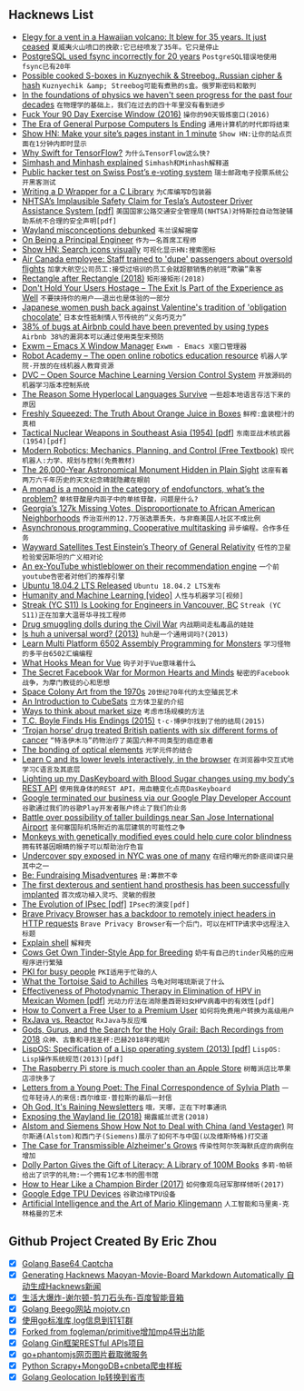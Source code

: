 ## Hacknews List


- [Elegy for a vent in a Hawaiian volcano: It blew for 35 years. It just ceased](https://www.washingtonpost.com/outlook/a-prolific-vent-in-a-hawaii-volcano-blew-for-35-years-it-has-just-stopped/2019/02/08/d4e7e6be-2aec-11e9-b011-d8500644dc98_story.html)  `夏威夷火山喷口的挽歌:它已经喷发了35年。它只是停止`
- [PostgreSQL used fsync incorrectly for 20 years](https://fosdem.org/2019/schedule/event/postgresql_fsync/)  `PostgreSQL错误地使用fsync已有20年`
- [Possible cooked S-boxes in Kuznyechik &amp; Streebog..Russian cipher &amp; hash](https://mailarchive.ietf.org/arch/msg/cfrg/4PmssKzCBsxTmLCieDgqD7Nynwg)  `Kuznyechik &amp; Streebog可能有煮熟的s盒。俄罗斯密码和散列`
- [In the foundations of physics we haven&#39;t seen progress for the past four decades](http://backreaction.blogspot.com/2019/02/maybe-im-crazy.html)  `在物理学的基础上，我们在过去的四十年里没有看到进步`
- [Fuck Your 90 Day Exercise Window (2016)](https://zachholman.com/posts/fuck-your-90-day-exercise-window/)  `操你的90天锻炼窗口(2016)`
- [The Era of General Purpose Computers Is Ending](https://www.nextplatform.com/2019/02/05/the-era-of-general-purpose-computers-is-ending/)  `通用计算机的时代即将结束`
- [Show HN: Make your site’s pages instant in 1 minute](https://instant.page/)  `Show HN:让你的站点页面在1分钟内即时显示`
- [Why Swift for TensorFlow?](https://github.com/tensorflow/swift/blob/master/docs/WhySwiftForTensorFlow.md)  `为什么TensorFlow这么快?`
- [Simhash and Minhash explained](https://mesuvash.github.io/blog/2019/Hashing-for-similarity/)  `Simhash和Minhash解释道`
- [Public hacker test on Swiss Post’s e-voting system](https://www.evoting-blog.ch/en/pages/2019/public-hacker-test-on-swiss-post-s-e-voting-system)  `瑞士邮政电子投票系统公开黑客测试`
- [Writing a D Wrapper for a C Library](https://dlang.org/blog/2019/02/10/writing-a-d-wrapper-for-a-c-library/)  `为C库编写D包装器`
- [NHTSA’s Implausible Safety Claim for Tesla’s Autosteer Driver Assistance System [pdf]](http://www.safetyresearch.net/Library/NHTSA_Autosteer_Safety_Claim.pdf)  `美国国家公路交通安全管理局(NHTSA)对特斯拉自动驾驶辅助系统不合理的安全声明[pdf]`
- [Wayland misconceptions debunked](https://drewdevault.com/2019/02/10/Wayland-misconceptions-debunked.html)  `韦兰误解揭穿`
- [On Being a Principal Engineer](https://blog.dbsmasher.com/2019/01/28/on-being-a-principal-engineer.html)  `作为一名首席工程师`
- [Show HN: Search icons visually](http://compute.vision/nouns/index.html)  `可视化显示HN:搜索图标`
- [Air Canada employee: Staff trained to &#39;dupe&#39; passengers about oversold flights](https://www.cbc.ca/news/business/air-canada-agents-reveal-oversell-practices-1.5008217)  `加拿大航空公司员工:接受过培训的员工会就超额销售的航班“欺骗”乘客`
- [Rectangle after Rectangle (2018)](http://www.cabinetmagazine.org/issues/65/powell.php)  `矩形接矩形(2018)`
- [Don&#39;t Hold Your Users Hostage – The Exit Is Part of the Experience as Well](https://chagency.co.uk/blog/increasing-user-retention/dont-take-your-customers-hostages-facilitate-their-exit/)  `不要挟持你的用户——退出也是体验的一部分`
- [Japanese women push back against Valentine&#39;s tradition of &#39;obligation chocolate&#39;](https://www.theguardian.com/world/2019/feb/11/japanese-women-push-back-against-valentines-tradition-of-obligation-chocolate)  `日本女性抵制情人节传统的“义务巧克力”`
- [38% of bugs at Airbnb could have been prevented by using types](https://www.reddit.com/r/typescript/comments/aofcik/38_of_bugs_at_airbnb_could_have_been_prevented_by/)  `Airbnb 38%的漏洞本可以通过使用类型来预防`
- [Exwm – Emacs X Window Manager](https://github.com/ch11ng/exwm)  `Exwm - Emacs X窗口管理器`
- [Robot Academy – The open online robotics education resource](https://robotacademy.net.au)  `机器人学院-开放的在线机器人教育资源`
- [DVC – Open Source Machine Learning Version Control System](https://dvc.org/)  `开放源码的机器学习版本控制系统`
- [The Reason Some Hyperlocal Languages Survive](https://www.theatlantic.com/science/archive/2019/02/why-some-tiny-hyperlocal-languages-survive/582367/)  `一些超本地语言存活下来的原因`
- [Freshly Squeezed: The Truth About Orange Juice in Boxes](http://civileats.com/2009/05/06/freshly-squeezed-the-truth-about-orange-juice-in-boxes/)  `鲜榨:盒装橙汁的真相`
- [Tactical Nuclear Weapons in Southeast Asia (1954) [pdf]](http://nautilus.org/wp-content/uploads/2012/09/tactical_nukes_vietnam.pdf)  `东南亚战术核武器(1954)[pdf]`
- [Modern Robotics: Mechanics, Planning, and Control (Free Textbook)](http://hades.mech.northwestern.edu/index.php/Modern_Robotics)  `现代机器人:力学、规划与控制(免费教材)`
- [The 26,000-Year Astronomical Monument Hidden in Plain Sight](http://blog.longnow.org/02019/01/29/the-26000-year-astronomical-monument-hidden-in-plain-sight/)  `这座有着两万六千年历史的天文纪念碑就隐藏在眼前`
- [A monad is a monoid in the category of endofunctors, what’s the problem?](https://www.reddit.com/r/math/comments/ap25mr/a_monad_is_a_monoid_in_the_category_of/)  `单核苷酸是内函子中的单核苷酸，问题是什么?`
- [Georgia’s 127k Missing Votes, Disproportionate to African American Neighborhoods](https://coaltionforgoodgovernance.sharefile.com/share/view/sa100c250cf8408e8?skipNativeCheck=true)  `乔治亚州的12.7万张选票丢失，与非裔美国人社区不成比例`
- [Asynchronous programming. Cooperative multitasking](https://luminousmen.com/post/asynchronous-programming-cooperative-multitasking)  `异步编程。合作多任务`
- [Wayward Satellites Test Einstein’s Theory of General Relativity](https://www.scientificamerican.com/article/wayward-satellites-test-einsteins-theory-of-general-relativity/)  `任性的卫星检验爱因斯坦的广义相对论`
- [An ex-YouTube whistleblower on their recommendation engine](https://threader.app/thread/1094359564559044610)  `一个前youtube告密者对他们的推荐引擎`
- [Ubuntu 18.04.2 LTS Released](https://wiki.ubuntu.com/BionicBeaver/ReleaseNotes/ChangeSummary/18.04.2)  `Ubuntu 18.04.2 LTS发布`
- [Humanity and Machine Learning [video]](https://a16z.com/2019/02/08/better-together-humanity-machine-learning-chen-summit/)  `人性与机器学习[视频]`
- [Streak (YC S11) Is Looking for Engineers in Vancouver, BC](https://www.streak.com/offices/vancouver)  `Streak (YC S11)正在加拿大温哥华寻找工程师`
- [Drug smuggling dolls during the Civil War](http://artdaily.com/index.asp?int_sec=2&amp;int_new=42135#.XGAVZ89KgqI)  `内战期间走私毒品的娃娃`
- [Is huh a universal word? (2013)](http://huh.ideophone.org/)  `huh是一个通用词吗?(2013)`
- [Learn Multi Platform 6502 Assembly Programming for Monsters](http://www.chibiakumas.com/6502/)  `学习怪物的多平台6502汇编编程`
- [What Hooks Mean for Vue](https://css-tricks.com/what-hooks-mean-for-vue/)  `钩子对于Vue意味着什么`
- [The Secret Facebook War for Mormon Hearts and Minds](https://www.thedailybeast.com/inside-the-secret-facebook-war-for-mormon-hearts-and-minds?via=twitter_page)  `秘密的Facebook战争，为摩门教徒的心和思想`
- [Space Colony Art from the 1970s](https://publicdomainreview.org/collections/space-colony-art-from-the-1970s/)  `20世纪70年代的太空殖民艺术`
- [An Introduction to CubeSats](https://gereshes.com/2019/01/28/an-introduction-to-cubesats/)  `立方体卫星的介绍`
- [Ways to think about market size](https://www.ben-evans.com/benedictevans/2015/2/28/market-size)  `考虑市场规模的方法`
- [T.C. Boyle Finds His Endings (2015)](https://www.theatlantic.com/entertainment/archive/2015/04/tc-boyle-by-heart/389895/)  `t·c·博伊尔找到了他的结局(2015)`
- [‘Trojan horse’ drug treated British patients with six different forms of cancer](https://www.thelondoneconomic.com/lifestyle/revolutionary-trojan-horse-drug-has-successfully-treated-british-patients-with-six-different-forms-of-cancer/07/02/)  `“特洛伊木马”药物治疗了英国六种不同类型的癌症患者`
- [The bonding of optical elements](https://www.optical-cement.com/cements/manual/manual.html)  `光学元件的结合`
- [Learn C and its lower levels interactively, in the browser](item?id=19126544)  `在浏览器中交互式地学习C语言及其底层`
- [Lighting up my DasKeyboard with Blood Sugar changes using my body&#39;s REST API](https://www.hanselman.com/blog/LightingUpMyDasKeyboardWithBloodSugarChangesUsingMyBodysRESTAPI.aspx)  `使用我身体的REST API，用血糖变化点亮DasKeyboard`
- [Google terminated our business via our Google Play Developer Account](https://blog.usejournal.com/google-wrongly-terminated-our-new-business-via-our-google-play-developer-account-5f5b7b742542?gi=78a7126ab7f8)  `谷歌通过我们的谷歌Play开发者账户终止了我们的业务`
- [Battle over possibility of taller buildings near San Jose International Airport](https://www.mercurynews.com/2019/02/09/battle-brewing-over-possibility-of-taller-buildings-near-san-jose-international-airport/)  `圣何塞国际机场附近的高层建筑的可能性之争`
- [Monkeys with genetically modified eyes could help cure color blindness](https://www.wired.com/story/monkeys-with-superpower-eyes-could-help-cure-color-blindness/)  `拥有转基因眼睛的猴子可以帮助治疗色盲`
- [Undercover spy exposed in NYC was one of many](https://apnews.com/a1d1af4256c04cc5a36347667e966a14)  `在纽约曝光的卧底间谍只是其中之一`
- [Be: Fundraising Misadventures](https://mondaynote.com/50-years-in-tech-part-16-be-fundraising-misadventures-23c566b82085)  `是:筹款不幸`
- [The first dexterous and sentient hand prosthesis has been successfully implanted](http://www.detop-project.eu/news/the-first-dexterous-and-sentient-hand-prosthesis-has-been-successfully-implanted/)  `首次成功植入灵巧、灵敏的假肢`
- [The Evolution of IPsec [pdf]](https://www.cs.columbia.edu/~smb/talks/why-ipsec.pdf)  `IPsec的演变[pdf]`
- [Brave Privacy Browser has a backdoor to remotely inject headers in HTTP requests](https://laptop-updates.brave.com/promo/custom-headers)  `Brave Privacy Browser有一个后门，可以在HTTP请求中远程注入标题`
- [Explain shell](https://explainshell.com/)  `解释壳`
- [Cows Get Own Tinder-Style App for Breeding](https://www.bloomberg.com/news/articles/2019-02-10/cows-get-tinder-app-as-u-k-breeders-seek-moo-love-for-herds)  `奶牛有自己的tinder风格的应用程序进行繁殖`
- [PKI for busy people](https://rehn.me/posts/pki-for-busy-people.html)  `PKI适用于忙碌的人`
- [What the Tortoise Said to Achilles](https://www.math.dartmouth.edu/~matc/Readers/HowManyAngels/Achilles.html)  `乌龟对阿喀琉斯说了什么`
- [Effectiveness of Photodynamic Therapy in Elimination of HPV in Mexican Women [pdf]](https://twin.sci-hub.tw/6319/73863883d6bd8895505fcc8581dfc0e0/maldonadoalvarado2017.pdf)  `光动力疗法在消除墨西哥妇女HPV病毒中的有效性[pdf]`
- [How to Convert a Free User to a Premium User](https://chagency.co.uk/blog/increasing-user-retention/how-to-convert-a-free-user-to-a-premium-user/)  `如何将免费用户转换为高级用户`
- [RxJava vs. Reactor](https://www.nurkiewicz.com/2019/02/rxjava-vs-reactor.html)  `RxJava与反应堆`
- [Gods, Gurus, and the Search for the Holy Grail: Bach Recordings from 2018](https://hudsonreview.com/2019/02/gods-gurus-and-the-search-for-the-holy-grail-bach-recordings-from-2018/)  `众神、古鲁和寻找圣杯:巴赫2018年的唱片`
- [LispOS: Specification of a Lisp operating system (2013) [pdf]](http://metamodular.com/lispos.pdf)  `LispOS: Lisp操作系统规范(2013)[pdf]`
- [The Raspberry Pi store is much cooler than an Apple Store](https://techcrunch.com/2019/02/07/the-raspberry-pi-store-is-much-cooler-than-an-apple-store/)  `树莓派店比苹果店凉快多了`
- [Letters from a Young Poet: The Final Correspondence of Sylvia Plath](https://www.bookforum.com/inprint/025_05/20624)  `一位年轻诗人的来信:西尔维亚·普拉斯的最后一封信`
- [Oh God, It&#39;s Raining Newsletters](http://craigmod.com/essays/newsletters/)  `哦，天哪，正在下时事通讯`
- [Exposing the Wayland lie (2018)](https://catfox.life/2018/07/31/exposing-the-wayland-lie/)  `揭露威兰谎言(2018)`
- [Alstom and Siemens Show How Not to Deal with China (and Vestager)](https://www.bloomberg.com/opinion/articles/2019-02-06/alstom-and-siemens-show-how-not-to-deal-with-china-and-vestager)  `阿尔斯通(Alstom)和西门子(Siemens)展示了如何不与中国(以及维斯特格)打交道`
- [The Case for Transmissible Alzheimer&#39;s Grows](https://blogs.scientificamerican.com/artful-amoeba/the-case-for-transmissible-alzheimers-grows/)  `传染性阿尔茨海默氏症的病例在增加`
- [Dolly Parton Gives the Gift of Literacy: A Library of 100M Books](https://www.npr.org/sections/ed/2018/03/01/589912466/dolly-parton-gives-the-gift-of-literacy-a-library-of-100-million-books)  `多莉·帕顿给出了识字的礼物:一个拥有1亿本书的图书馆`
- [How to Hear Like a Champion Birder (2017)](http://nautil.us/issue/50/emergence/how-to-hear-like-a-champion-birder)  `如何像观鸟冠军那样倾听(2017)`
- [Google Edge TPU Devices](https://aiyprojects.withgoogle.com/edge-tpu)  `谷歌边缘TPU设备`
- [Artificial Intelligence and the Art of Mario Klingemann](https://www.sothebys.com/en/articles/artificial-intelligence-and-the-art-of-mario-klingemann)  `人工智能和马里奥·克林格曼的艺术`

## Github Project Created By Eric Zhou

- [x] [Golang Base64 Captcha](https://github.com/mojocn/base64Captcha)
- [x] [Generating Hacknews Maoyan-Movie-Board Markdown Automatically 自动生成Hacknews新闻](https://github.com/dejavuzhou/md-genie)
- [x] [生活大爆炸-谢尔顿-剪刀石头布-百度智能音箱](https://github.com/mojocn/dueros-bang-game)
- [x] [Golang Beego网站 mojotv.cn](https://github.com/mojocn/www.mojotv.cn)
- [x] [使用go标准库,log信息到钉钉群](https://github.com/mojocn/dooger)
- [x] [Forked from fogleman/primitive增加mp4导出功能](https://github.com/mojocn/primitive)
- [x] [Golang Gin框架RESTful APIs项目](https://github.com/JJJJJJJerk/ezier-golang-web-api-framework)
- [x] [go+phantomjs网页图片截取微服务](https://github.com/mojocn/screen_shot)
- [x] [Python Scrapy+MongoDB+cnbeta爬虫样板](https://github.com/mojocn/scrapy_mongodb_boilerplate_cnbeta)
- [x] [Golang Geolocation Ip转换到省市](https://github.com/mojocn/ip2location)